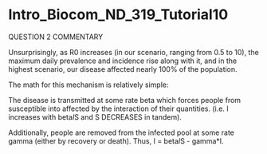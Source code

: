 # Intro_Biocom_ND_319_Tutorial10

QUESTION 2 COMMENTARY

Unsurprisingly, as R0 increases (in our scenario, ranging from 0.5 to 10), the maximum daily prevalence and incidence rise along with it, and in the highest scenario, our disease affected nearly 100% of the population. 

The math for this mechanism is relatively simple: 

The disease is transmitted at some rate beta which forces people from susceptible into affected by the interaction of their quantities. (i.e. I increases with beta*I*S and S DECREASES in tandem). 

Additionally, people are removed from the infected pool at some rate gamma (either by recovery or death). Thus, I = beta*I*S - gamma*I. 

  


